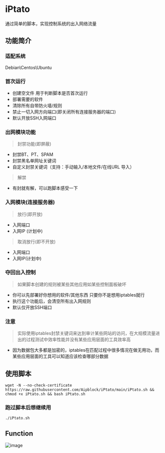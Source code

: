 # iPtato
通过简单的脚本，实现控制系统的出入网络流量
## 功能简介
### 适配系统
Debian\Centos\Ubuntu
### 首次运行
- 创建空文件 用于判断脚本是否首次运行
- 部署需要的软件
- 清除所有自带防火墙/规则
- 禁止一切入网方向端口(即关闭所有连接服务器的端口)
- 默认开放SSH入网端口

### 出网模块功能
> 封禁功能(即屏蔽)
- 封禁BT、PT、SPAM
- 封禁黑名单网址关键词 <blocklist>
- 自定义封禁关键词（支持：手动输入/本地文件/在线URL 导入）
> 解禁
- 有封就有解，可以跑脚本感受一下

### 入网模块(连接服务器)
> 放行(即开放)
- 入网端口
- 入网IP (计划中)

> 取消放行(即不开放)
- 入网端口
- 入网IP(计划中)

### 夺回出入控制
> 如果脚本创建的规则被某些其他应用如某些控制面板破坏
- 你可以先部署好你想用的软件/其他东西 只要你不是想用iptables就行
- 执行这个功能后，会清空所有出入网规则
- 默认仅开放SSH端口

### 注意
> 实际使用iptables封禁关键词来达到审计某些网站的访问，在大规模流量进出的过程测试中效率性能并没有某些应用层面的工具效率高
- 因为数据包大多都是加密的，iptables在匹配过程中很多情况在做无用功，而某些应用层面的工具可以知道应该检查哪部分数据

## 使用脚本
```ssh
wget -N --no-check-certificate https://raw.githubusercontent.com/Aipblock/iPtato/main/iPtato.sh && chmod +x iPtato.sh && bash iPtato.sh
```

### 跑过脚本后想继续用
```ssh
./iPtato.sh
```

## Function
![image](https://user-images.githubusercontent.com/113791222/191405756-4a7a98fe-6302-4299-b512-6052fa28cf19.png)



